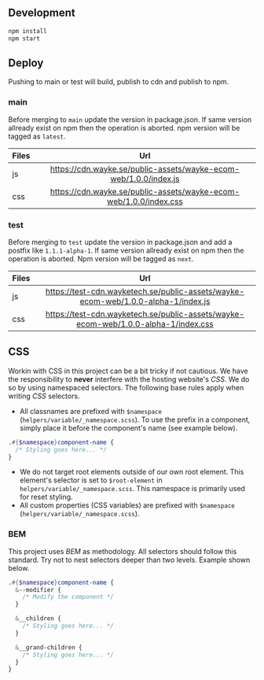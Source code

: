 ## Development
```bash
npm install
npm start
```

## Deploy
Pushing to main or test will build, publish to cdn and publish to npm.

### main
Before merging to `main` update the version in package.json. If same version allready exist on npm then the operation is aborted. npm version will be tagged as `latest`.

| Files | Url |
| ------|:-------------:|
| js    | https://cdn.wayke.se/public-assets/wayke-ecom-web/1.0.0/index.js |
| css   | https://cdn.wayke.se/public-assets/wayke-ecom-web/1.0.0/index.css |

### test
Before merging to `test` update the version in package.json and add a postfix like `1.1.1-alpha-1`. If same version allready exist on npm then the operation is aborted. Npm version will be tagged as `next`.

| Files | Url |
| ------|:-------------:|
| js    | https://test-cdn.wayketech.se/public-assets/wayke-ecom-web/1.0.0-alpha-1/index.js |
| css   | https://test-cdn.wayketech.se/public-assets/wayke-ecom-web/1.0.0-alpha-1/index.css |


## CSS

Workin with CSS in this project can be a bit tricky if not cautious. We have the responsibility to **never** interfere with the hosting website's _CSS_. We do so by using namespaced selectors. The following base rules apply when writing _CSS_ selectors.

* All classnames are prefixed with `$namespace` (`helpers/variable/_namespace.scss`). To use the prefix in a component, simply place it before the component's name (see example below).

```scss
.#{$namespace}component-name {
  /* Styling goes here... */
}
```

* We do not target root elements outside of our own root element. This element's selector is set to `$root-element` in `helpers/variable/_namespace.scss`. This namespace is primarily used for reset styling.
* All custom properties (CSS variables) are prefixed with `$namespace` (`helpers/variable/_namespace.scss`).

### BEM

This project uses _BEM_ as methodology. All selectors should follow this standard. Try not to nest selectors deeper than two levels. Example shown below.

```scss
.#{$namespace}component-name {
  &--modifier {
    /* Modify the component */
  }

  &__children {
    /* Styling goes here... */
  }

  &__grand-children {
    /* Styling goes here... */
  }
}
```
